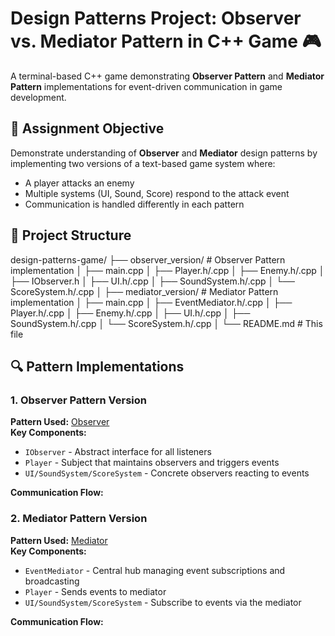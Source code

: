 # Design Patterns Project: Observer vs. Mediator Pattern in C++ Game 🎮  
A terminal-based C++ game demonstrating **Observer Pattern** and **Mediator Pattern** implementations for event-driven communication in game development.

## 🎯 Assignment Objective
Demonstrate understanding of **Observer** and **Mediator** design patterns by implementing two versions of a text-based game system where:
- A player attacks an enemy
- Multiple systems (UI, Sound, Score) respond to the attack event
- Communication is handled differently in each pattern

## 📁 Project Structure

design-patterns-game/
├── observer_version/ # Observer Pattern implementation
│ ├── main.cpp
│ ├── Player.h/.cpp
│ ├── Enemy.h/.cpp
│ ├── IObserver.h
│ ├── UI.h/.cpp
│ ├── SoundSystem.h/.cpp
│ └── ScoreSystem.h/.cpp
│
├── mediator_version/ # Mediator Pattern implementation
│ ├── main.cpp
│ ├── EventMediator.h/.cpp
│ ├── Player.h/.cpp
│ ├── Enemy.h/.cpp
│ ├── UI.h/.cpp
│ ├── SoundSystem.h/.cpp
│ └── ScoreSystem.h/.cpp
│
└── README.md # This file


## 🔍 Pattern Implementations

### 1. Observer Pattern Version  
**Pattern Used:** [Observer](https://refactoring.guru/design-patterns/observer )  
**Key Components:**
- `IObserver` - Abstract interface for all listeners
- `Player` - Subject that maintains observers and triggers events
- `UI/SoundSystem/ScoreSystem` - Concrete observers reacting to events

**Communication Flow:**


### 2. Mediator Pattern Version  
**Pattern Used:** [Mediator](https://refactoring.guru/design-patterns/mediator )  
**Key Components:**
- `EventMediator` - Central hub managing event subscriptions and broadcasting
- `Player` - Sends events to mediator
- `UI/SoundSystem/ScoreSystem` - Subscribe to events via the mediator

**Communication Flow:**